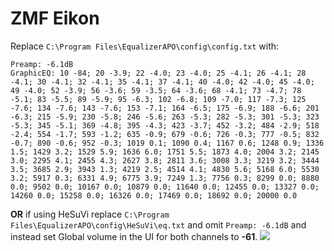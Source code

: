 # ZMF Eikon
Replace `C:\Program Files\EqualizerAPO\config\config.txt` with:
```
Preamp: -6.1dB
GraphicEQ: 10 -84; 20 -3.9; 22 -4.0; 23 -4.0; 25 -4.1; 26 -4.1; 28 -4.1; 30 -4.1; 32 -4.1; 35 -4.1; 37 -4.1; 40 -4.0; 42 -4.0; 45 -4.0; 49 -4.0; 52 -3.9; 56 -3.6; 59 -3.5; 64 -3.6; 68 -4.1; 73 -4.7; 78 -5.1; 83 -5.5; 89 -5.9; 95 -6.3; 102 -6.8; 109 -7.0; 117 -7.3; 125 -7.6; 134 -7.6; 143 -7.6; 153 -7.1; 164 -6.5; 175 -6.9; 188 -6.6; 201 -6.3; 215 -5.9; 230 -5.8; 246 -5.6; 263 -5.3; 282 -5.3; 301 -5.3; 323 -5.3; 345 -5.1; 369 -4.8; 395 -4.3; 423 -3.7; 452 -3.2; 484 -2.9; 518 -2.4; 554 -1.7; 593 -1.2; 635 -0.9; 679 -0.6; 726 -0.3; 777 -0.5; 832 -0.7; 890 -0.6; 952 -0.3; 1019 0.1; 1090 0.4; 1167 0.6; 1248 0.9; 1336 1.5; 1429 3.2; 1529 5.9; 1636 6.0; 1751 5.5; 1873 4.0; 2004 3.2; 2145 3.0; 2295 4.1; 2455 4.3; 2627 3.8; 2811 3.6; 3008 3.3; 3219 3.2; 3444 3.5; 3685 2.9; 3943 1.3; 4219 2.5; 4514 4.1; 4830 5.6; 5168 6.0; 5530 3.2; 5917 0.3; 6331 4.9; 6775 3.9; 7249 1.3; 7756 0.3; 8299 0.0; 8880 0.0; 9502 0.0; 10167 0.0; 10879 0.0; 11640 0.0; 12455 0.0; 13327 0.0; 14260 0.0; 15258 0.0; 16326 0.0; 17469 0.0; 18692 0.0; 20000 0.0
```
**OR** if using HeSuVi replace `C:\Program Files\EqualizerAPO\config\HeSuVi\eq.txt` and omit `Preamp: -6.1dB` and instead set Global volume in the UI for both channels to **-61**.
![](https://raw.githubusercontent.com/jaakkopasanen/AutoEq/master/results/Headphone.com/innerfidelity/onear/ZMF%20Eikon/ZMF%20Eikon.png)